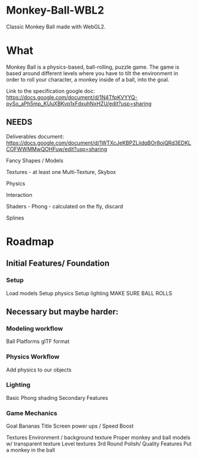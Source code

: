 # Monkey-Ball-WBL2
Classic Monkey Ball made with WebGL2.

# What
Monkey Ball is a physics-based, ball-rolling, puzzle game. The game is based around different levels where you have to tilt the environment in order to roll your character, a monkey inside of a ball, into the goal.

Link to the specification google doc: https://docs.google.com/document/d/1N4TfpKVYYQ-pySo_aPh5mp_KUuXBKvp1xFdxuhNxHZU/edit?usp=sharing

## NEEDS

Deliverables document: https://docs.google.com/document/d/1WTXcJeKBPZLiidqBOr8ojQRd3EDKLCOFWWMMwQOHFuw/edit?usp=sharing

Fancy Shapes / Models

Textures - at least one Multi-Texture, Skybox

Physics

Interaction

Shaders - Phong - calculated on the fly, discard

Splines

# Roadmap

## Initial Features/ Foundation
### Setup
Load models
Setup physics
Setup lighting
MAKE SURE BALL ROLLS

## Necessary but maybe harder:
### Modeling workflow
Ball
Platforms
glTF format
### Physics Workflow
Add physics to our objects
### Lighting
Basic Phong shading
Secondary Features
### Game Mechanics
Goal
Bananas
Title Screen
power ups / Speed Boost

Textures
Environment / background texture
Proper monkey and ball models w/ transparent texture
Level textures
3rd Round
Polish/ Quality Features
Put a monkey in the ball
